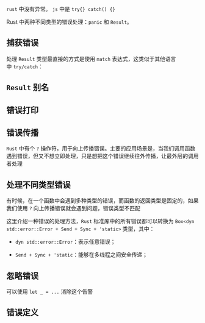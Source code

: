 
`rust` 中没有异常。 `js` 中是 `try{} catch() {}`

Rust 中两种不同类型的错误处理：`panic` 和 `Result`。


## 捕获错误

处理 `Result` 类型最直接的方式是使用 `match` 表达式，这类似于其他语言中 `try/catch`：


##  `Result` 别名

## 错误打印


## 错误传播

`Rust` 中有个 `?` 操作符，用于向上传播错误。主要的应用场景是，当我们调用函数遇到错误，但又不想立即处理，只是想把这个错误继续往外传播，让最外层的调用者处理

## 处理不同类型错误

有时候，在一个函数中会遇到多种类型的错误，而函数的返回类型是固定的，如果我们使用 `?` 向上传播错误就会遇到问题，错误类型不匹配


这里介绍一种错误的处理方法，`Rust` 标准库中的所有错误都可以转换为 `Box<dyn std::error::Error + Send + Sync + 'static>` 类型，其中：

- `dyn std::error::Error`：表示任意错误；
    
- `Send + Sync + 'static`：能够在多线程之间安全传递；


## 忽略错误

可以使用 `let _ = ...` 消除这个告警

## 错误定义